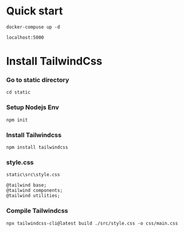 # Quick start 

```
docker-compuse up -d
```
`localhost:5000`



# Install TailwindCss 

### Go to static directory 
```
cd static
```

### Setup Nodejs Env
```
npm init 
```

### Install Tailwindcss
```
npm install tailwindcss
```

### style.css 
`static\src\style.css`
```
@tailwind base;
@tailwind components;
@tailwind utilities;
```

### Compile Tailwindcss
```
npx tailwindcss-cli@latest build ./src/style.css -o css/main.css  
```